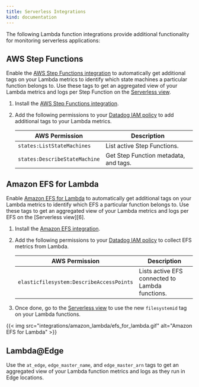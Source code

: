 ```yaml
---
title: Serverless Integrations
kind: documentation
---
```


The following Lambda function integrations provide additional functionality for monitoring serverless applications:

## AWS Step Functions

Enable the [AWS Step Functions integration][1] to automatically get additional tags on your Lambda metrics to identify which state machines a particular function belongs to. Use these tags to get an aggregated view of your Lambda metrics and logs per Step Function on the [Serverless view][2].

1. Install the [AWS Step Functions integration][1].
2. Add the following permissions to your [Datadog IAM policy][3] to add additional tags to your Lambda metrics.

    | AWS Permission     | Description                                  |
    | ------------------ | -------------------------------------------- |
    | `states:ListStateMachines`     | List active Step Functions.   |
    | `states:DescribeStateMachine` | Get Step Function metadata, and tags.  |

## Amazon EFS for Lambda

Enable [Amazon EFS for Lambda][4] to automatically get additional tags on your Lambda metrics to identify which EFS a particular function belongs to. Use these tags to get an aggregated view of your Lambda metrics and logs per EFS on the [Serverless view][6].

1. Install the [Amazon EFS integration][5].
2. Add the following permissions to your [Datadog IAM policy][3] to collect EFS metrics from Lambda.

    | AWS Permission     | Description                                  |
    | ------------------ | -------------------------------------------- |
    | `elasticfilesystem:DescribeAccessPoints`     | Lists active EFS connected to Lambda functions. |

3. Once done, go to the [Serverless view][2] to use the new `filesystemid` tag on your Lambda functions.

{{< img src="integrations/amazon_lambda/efs_for_lambda.gif" alt="Amazon EFS for Lambda" >}}

## Lambda@Edge

Use the `at_edge`, `edge_master_name`, and `edge_master_arn` tags to get an aggregated view of your Lambda function metrics and logs as they run in Edge locations.


[1]: /integrations/amazon_step_functions/
[2]: https://app.datadoghq.com/functions
[3]: /integrations/amazon_web_services/#installation
[4]: /integrations/amazon_efs/#amazon-efs-for-lambda
[5]: /integrations/amazon_efs/
